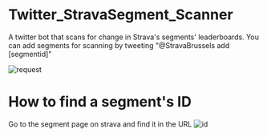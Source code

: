# Twitter_StravaSegment_Scanner
A twitter bot that scans for change in Strava's segments' leaderboards. 
You can add segments for scanning by tweeting "@StravaBrussels add [segmentid]"

![request](http://i.imgur.com/jr3pIfM.png)

# How to find a segment's ID
Go to the segment page on strava and find it in the URL
![id](http://imgur.com/67HEvol)
